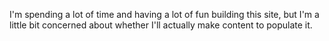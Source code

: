 I'm spending a lot of time and having a lot of fun building this site, but I'm a little bit concerned about whether I'll actually make content to populate it.
